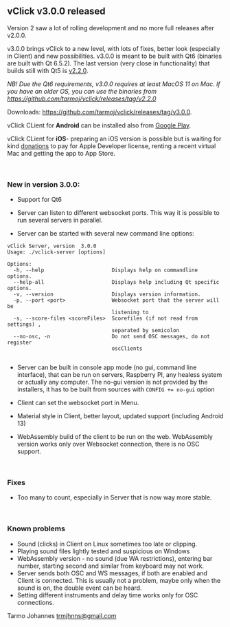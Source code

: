 ## vClick v3.0.0 released
 
 
Version 2 saw a lot of rolling development and no more full releases after v2.0.0.

v3.0.0 brings vClick to a new level, with lots of fixes, better look (especially in Client) and new possibilities. v3.0.0 is meant to be built with Qt6 (binaries are built with Qt 6.5.2). The last version (very close in functionality) that builds still with Qt5 is [v2.2.0](https://github.com/tarmoj/vclick/releases/tag/v2.2.0). 

*NB! Due the Qt6 requirements, v3.0.0 requires at least MacOS 11 on Mac. If you have an older OS, you can use the binaries from  <https://github.com/tarmoj/vclick/releases/tag/v2.2.0>*


Downloads: <https://github.com/tarmoj/vclick/releases/tag/v3.0.0>.

vClick CLient for **Android** can be installed also from [Google Play](https://play.google.com/store/apps/details?id=org.vclick.client2).

vClick CLient for **iOS**- preparing an iOS version is possible but is waiting for kind [donations](https://www.paypal.com/paypalme/tarmojohannes) to pay for Apple Developer license, renting a recent virtual Mac and getting the app to App Store.


<br>

### New in version 3.0.0:

* Support for Qt6

* Server can listen to different websocket ports. This way it is possible to run several servers in parallel. 

* Server can be started with several new command line options:

```
vClick Server, version  3.0.0
Usage: ./vclick-server [options]

Options:
  -h, --help                      Displays help on commandline options.
  --help-all                      Displays help including Qt specific options.
  -v, --version                   Displays version information.
  -p, --port <port>               Websocket port that the server will be
                                  listening to
  -s, --score-files <scoreFiles>  Scorefiles (if not read from settings) ,
                                  separated by semicolon
  --no-osc, -n                    Do not send OSC messages, do not register
                                  oscClients


```

* Server can be built in console app mode (no gui, command line interface), that can be run on servers, Raspberry PI, any healess system or actually any computer. The no-gui version is not provided by the installers, it has to be built from sources with `CONFIG += no-gui` option 


* Client can set the websocket port in Menu.

* Material style in Client, better layout, updated support (including Android 13)

* WebAssembly build of the client to be run on the web. WebAssembly version works only over Websocket connection, there is no OSC support.



<br>


### Fixes

* Too many to count, especially in Server that is now way more stable.

<br>

### Known problems

* Sound (clicks) in Client on Linux sometimes too late or clipping.
* Playing sound files lightly tested and suspicious on Windows
* WebAssembly version - no sound (due WA restrictions), entering bar number, starting second and similar from keyboard may not work.
* Server sends both OSC and WS messages, if both are enabled and Client is connected. This is usually not a problem, maybe only when the sound is on, the double event can be heard.
* Setting different instruments  and delay time works only for OSC connections.


Tarmo Johannes <trmjhnns@gmail.com>

